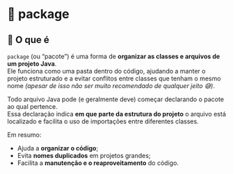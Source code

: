 # 🧠 package

## 💬 O que é

`package` (ou “pacote”) é uma forma de **organizar as classes e arquivos de um projeto Java**.  
Ele funciona como uma pasta dentro do código, ajudando a manter o projeto estruturado e a evitar 
conflitos entre classes que tenham o mesmo nome *(apesar de isso não ser muito recomendado de qualquer jeito 😅)*.

Todo arquivo Java pode (e geralmente deve) começar declarando o pacote ao qual pertence.  
Essa declaração indica **em que parte da estrutura do projeto** o arquivo está localizado e facilita 
o uso de importações entre diferentes classes.

Em resumo:
- Ajuda a **organizar o código**;
- Evita **nomes duplicados** em projetos grandes;
- Facilita a **manutenção e o reaproveitamento** do código.
